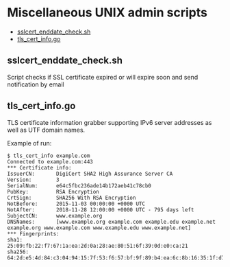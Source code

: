 # Miscellaneous UNIX admin scripts

* [sslcert_enddate_check.sh](#sslcert-enddate-check)
* [tls_cert_info.go](#tls-cert-info)

## sslcert_enddate_check.sh<a name="sslcert-enddate-check"></a>
Script checks if SSL certificate expired or will expire soon and send notification by email

## tls_cert_info.go<a name="tls-cert-info"></a>
TLS certificate information grabber supporting IPv6 server addresses as well as UTF domain names.

Example of run:
```text
$ tls_cert_info example.com
Connected to example.com:443
*** Certificate info:
IssuerCN:       DigiCert SHA2 High Assurance Server CA
Version:        3
SerialNum:      e64c5fbc236ade14b172aeb41c78cb0
PubKey:         RSA Encryption
CrtSign:        SHA256 With RSA Encryption
NotBefore:      2015-11-03 00:00:00 +0000 UTC
NotAfter:       2018-11-28 12:00:00 +0000 UTC - 795 days left
SubjectCN:      www.example.org
DNSNames:       [www.example.org example.com example.edu example.net example.org www.example.com www.example.edu www.example.net]
*** Fingerprints:
sha1:           25:09:fb:22:f7:67:1a:ea:2d:0a:28:ae:80:51:6f:39:0d:e0:ca:21
sha256:         64:2d:e5:4d:84:c3:04:94:15:7f:53:f6:57:bf:9f:89:b4:ea:6c:8b:16:35:1f:d7:ec:25:8d:55:6f:82:10:40
```
